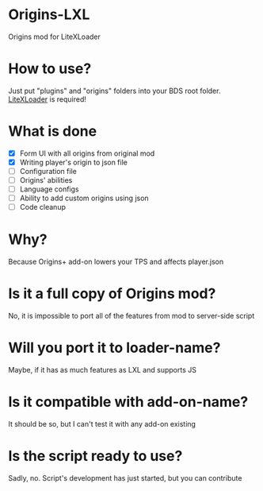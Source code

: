 # Origins-LXL
Origins mod for LiteXLoader


# How to use?
Just put "plugins" and "origins" folders into your BDS root folder. [LiteXLoader](https://github.com/LiteLDev/LiteXLoader "LiteXLoader") is required!
# What is done
- [x] Form UI with all origins from original mod
- [x] Writing player's origin to json file 
- [ ] Configuration file
- [ ] Origins' abilities
- [ ] Language configs
- [ ] Ability to add custom origins using json
- [ ] Code cleanup
# Why?
Because Origins+ add-on lowers your TPS and affects player.json
# Is it a full copy of Origins mod?
No, it is impossible to port all of the features from mod to server-side script
# Will you port it to loader-name?
Maybe, if it has as much features as LXL and supports JS
# Is it compatible with add-on-name?
It should be so, but I can't test it with any add-on existing
# Is the script ready to use?
Sadly, no. Script's development has just started, but you can contribute

